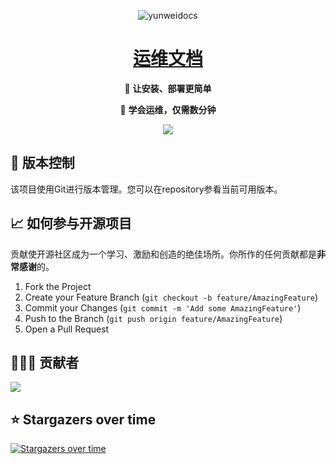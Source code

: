 <div align="center">

![yunweidocs](/docs/public/favicon.ico)

# [运维文档](https://ywdoc.cn/)

🚀 **让安装、部署更简单**

🚀 **学会运维，仅需数分钟**

![](https://stats.deeptrain.net/repo/wmh1024/yunweidocs/?theme=light)

</div>

## 📌 版本控制

该项目使用Git进行版本管理。您可以在repository参看当前可用版本。

## 📈 如何参与开源项目

贡献使开源社区成为一个学习、激励和创造的绝佳场所。你所作的任何贡献都是**非常感谢**的。

1. Fork the Project
2. Create your Feature Branch (`git checkout -b feature/AmazingFeature`)
3. Commit your Changes (`git commit -m 'Add some AmazingFeature'`)
4. Push to the Branch (`git push origin feature/AmazingFeature`)
5. Open a Pull Request

## 👨🏻‍💻 贡献者

![](https://stats.deeptrain.net/contributor/wmh1024/yunweidocs/?column=8&theme=light)

## ⭐️ Stargazers over time

[![Stargazers over time](https://starchart.cc/wmh1024/yunweidocs.svg?variant=adaptive)](https://starchart.cc/wmh1024/yunweidocs)
